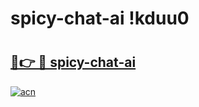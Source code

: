 # spicy-chat-ai !kduu0

# <h2><a href="https://uhawsh.esa.edu.pl?title=spicy-chat-ai&ref=kduu0">🔗👉 🔴 spicy-chat-ai</a></h2>

[![acn](https://github.com/user-attachments/assets/0f9c940e-d8b0-45ae-aac7-cd30a18b3e1c)](https://uhawsh.esa.edu.pl?title=spicy-chat-ai&ref=kduu0)

